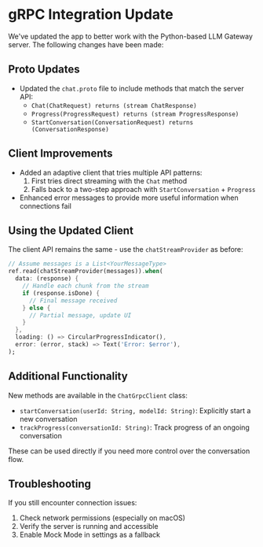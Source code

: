 # gRPC Integration Update

We've updated the app to better work with the Python-based LLM Gateway server. The following changes have been made:

## Proto Updates

- Updated the `chat.proto` file to include methods that match the server API:
  - `Chat(ChatRequest) returns (stream ChatResponse)`
  - `Progress(ProgressRequest) returns (stream ProgressResponse)`
  - `StartConversation(ConversationRequest) returns (ConversationResponse)`

## Client Improvements

- Added an adaptive client that tries multiple API patterns:
  1. First tries direct streaming with the `Chat` method
  2. Falls back to a two-step approach with `StartConversation` + `Progress`
- Enhanced error messages to provide more useful information when connections fail

## Using the Updated Client

The client API remains the same - use the `chatStreamProvider` as before:

```dart
// Assume messages is a List<YourMessageType>
ref.read(chatStreamProvider(messages)).when(
  data: (response) {
    // Handle each chunk from the stream
    if (response.isDone) {
      // Final message received
    } else {
      // Partial message, update UI
    }
  },
  loading: () => CircularProgressIndicator(),
  error: (error, stack) => Text('Error: $error'),
);
```

## Additional Functionality

New methods are available in the `ChatGrpcClient` class:

- `startConversation(userId: String, modelId: String)`: Explicitly start a new conversation
- `trackProgress(conversationId: String)`: Track progress of an ongoing conversation

These can be used directly if you need more control over the conversation flow.

## Troubleshooting

If you still encounter connection issues:

1. Check network permissions (especially on macOS)
2. Verify the server is running and accessible
3. Enable Mock Mode in settings as a fallback
